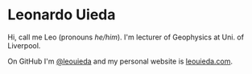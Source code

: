 # Leonardo Uieda

Hi, call me Leo (pronouns *he/him*). I'm lecturer of Geophysics at Uni. of
Liverpool.

On GitHub I'm [@leouieda](https://github.com/leouieda/) and my personal website
is [leouieda.com](https://www.leouieda.com).
